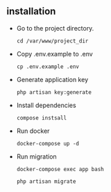 
## installation

- Go to the project directory.

    `cd /var/www/project_dir`
- Copy .env.example to .env

    `cp .env.example .env`
    
- Generate application key

    `php artisan key:generate`
  
- Install dependencies

    `compose instsall`
    
 - Run docker
 
    `docker-compose up -d`
    
 - Run migration
    
    `docker-compose exec app bash`
    
    `php artisan migrate`
